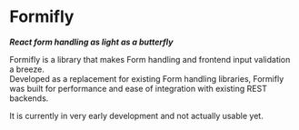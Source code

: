 # Formifly
***React form handling as light as a butterfly***

Formifly is a library that makes Form handling and frontend input validation a breeze.  
Developed as a replacement for existing Form handling libraries, Formifly was built for performance
and ease of integration with existing REST backends.

It is currently in very early development and not actually usable yet.
